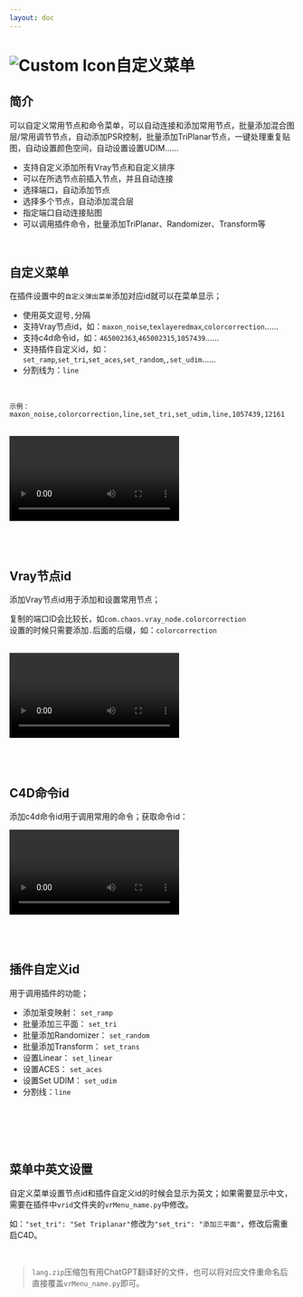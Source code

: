 ```yaml
---
layout: doc
---
```

# <span class="h1-icon"><img src="/img/VR-CustomMenu.webp" alt="Custom Icon"></span>自定义菜单

## 简介

可以自定义常用节点和命令菜单，可以自动连接和添加常用节点，批量添加混合图层/常用调节节点，自动添加PSR控制，批量添加TriPlanar节点，一键处理重复贴图，自动设置颜色空间，自动设置设置UDIM……

- 支持自定义添加所有Vray节点和自定义排序
- 可以在所选节点前插入节点，并且自动连接
- 选择端口，自动添加节点
- 选择多个节点，自动添加混合层
- 指定端口自动连接贴图
- 可以调用插件命令，批量添加TriPlanar、Randomizer、Transform等


<br/>


## 自定义菜单

在插件设置中的`自定义弹出菜单`添加对应id就可以在菜单显示；  
- 使用英文逗号`,`分隔
- 支持Vray节点id，如：`maxon_noise`,`texlayeredmax`,`colorcorrection`……
- 支持c4d命令id，如：`465002363`,`465002315`,`1057439`……
- 支持插件自定义id，如：`set_ramp`,`set_tri`,`set_aces`,`set_random`,`,set_udim`……
- 分割线为：`line`

<br/>

```
示例：maxon_noise,colorcorrection,line,set_tri,set_udim,line,1057439,12161
```

<br/>

<video controls>
  <source src="/img/vr-autonode_custommenu_settings.webm" type="video/webm">
</video>

<br />
<br />
<br />
<br />


## Vray节点id
添加Vray节点id用于添加和设置常用节点；

复制的端口ID会比较长，如`com.chaos.vray_node.colorcorrection`  
设置的时候只需要添加`.`后面的后缀，如：`colorcorrection`


<br />

<video controls>
  <source src="/img/vr-autonode_autonode_get_node_id.webm" type="video/webm">
</video>


<br />
<br />
<br />
<br />


## C4D命令id
添加c4d命令id用于调用常用的命令；获取命令id：

<video controls>
  <source src="/img/vr-autonode_autonode_get_script_record.webm" type="video/webm">
</video>



<br />
<br />
<br />
<br />


## 插件自定义id
用于调用插件的功能；
- 添加渐变映射： `set_ramp`
- 批量添加三平面：  `set_tri`
- 批量添加Randomizer： `set_random`
- 批量添加Transform： `set_trans`
- 设置Linear： `set_linear`
- 设置ACES： `set_aces`
- 设置Set UDIM： `set_udim`
- 分割线：`line`


<br />
<br />
<br />
<br />


## 菜单中英文设置
自定义菜单设置节点id和插件自定义id的时候会显示为英文；如果需要显示中文，需要在插件中`vrid`文件夹的`vrMenu_name.py`中修改。  

如：`"set_tri": "Set Triplanar"`修改为`"set_tri": "添加三平面"`，修改后需重启C4D。

<br />

>`lang.zip`压缩包有用ChatGPT翻译好的文件，也可以将对应文件重命名后直接覆盖`vrMenu_name.py`即可。


<br />
<br />
